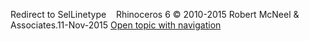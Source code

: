 ---
---

Redirect to SelLinetype&#160;
&#160;
Rhinoceros 6 © 2010-2015 Robert McNeel &amp; Associates.11-Nov-2015
 [Open topic with navigation](sellinetype.html) 

